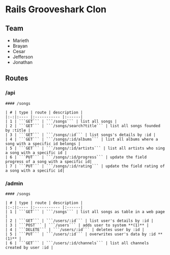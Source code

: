 # Rails Grooveshark Clon

## Team

- Marieth
- Brayan
- Cesar
- Jefferson
- Jonathan

## Routes

### /api

    #### /songs

    | # | type | route | description |
    |:-:|:---- |:----------- |:------|
    | 1 | ```GET``` | ```/songs``` | list all songs |
    | 2 | ```GET``` | ```/songs/search?title``` | list all songs founded by :title |
    | 3 | ```GET``` | ```/songs/:id``` | list songs's details by :id |
    | 4 | ```GET``` | ```/songs/:id/albums``` | list all albums where a song with a specific id belongs |
    | 5 | ```GET``` | ```/songs/:id/artists``` | list all artists who sing a song with a specific id |
    | 6 | ```PUT``` | ```/songs/:id/progress``` | update the field progress of a song with a specific id|
    | 7 | ```PUT``` | ```/songs/:id/rating``` | update the field rating of a song with a specific id|

### /admin

    #### /songs

    | # | type | route | description |
    |:-:|:---- |:----------- |:------|
    | 1 | ```GET``` | ```/songs``` | list all songs as table in a web page |
    | 2 | ```GET``` | ```/users/:id``` | list user's details by :id |
    | 3 | ```POST``` | ```/users``` | adds user to system **(1)** |
    | 4 | ```DELETE``` | ```/users/:id``` | deletes user by :id |
    | 5 | ```PUT``` | ```/users/:id``` | overwrites user's data by :id **(1)** |
    | 6 | ```GET``` | ```/users/:id/channels``` | list all channels created by user :id |
